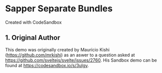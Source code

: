 # Sapper Separate Bundles
Created with CodeSandbox

## 1. Original Author

This demo was originally created by Maurício Kishi (https://github.com/mrkishi) as an aswer to a question asked at https://github.com/sveltejs/svelte/issues/2760. His Sandbox demo can be found at https://codesandbox.io/s/3ulgy.
